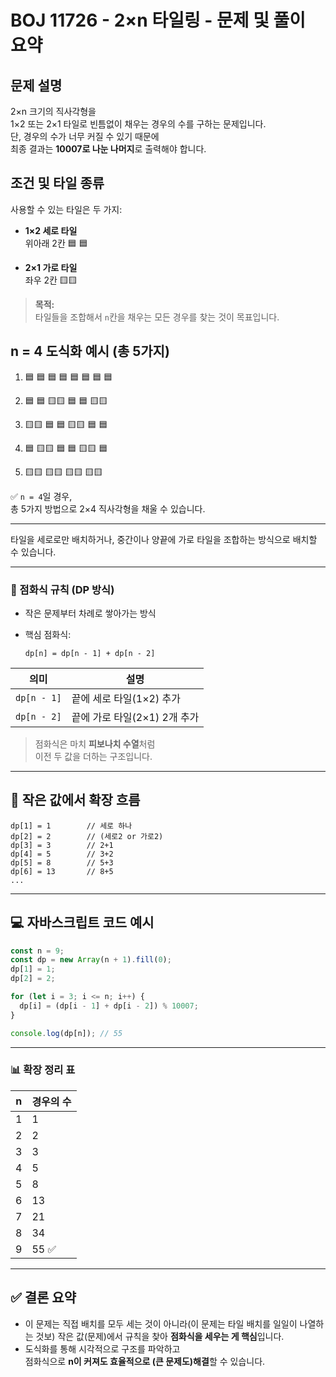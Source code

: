 # BOJ 11726 - 2×n 타일링 - 문제 및 풀이 요약

## 문제 설명

2×n 크기의 직사각형을  
1×2 또는 2×1 타일로 빈틈없이 채우는 경우의 수를 구하는 문제입니다.  
단, 경우의 수가 너무 커질 수 있기 때문에  
최종 결과는 **10007로 나눈 나머지**로 출력해야 합니다.

## 조건 및 타일 종류

사용할 수 있는 타일은 두 가지:

- **1×2 세로 타일**  
  위아래 2칸
  🟦
  🟦

- **2×1 가로 타일**  
  좌우 2칸
  🟨🟨

> **목적:**  
> 타일들을 조합해서 `n`칸을 채우는 모든 경우를 찾는 것이 목표입니다.

## n = 4 도식화 예시 (총 5가지)

1. 🟦 🟦 🟦 🟦
   🟦 🟦 🟦 🟦

2. 🟦 🟦 🟨🟨
   🟦 🟦 🟨🟨

3. 🟨🟨 🟦 🟦
   🟨🟨 🟦 🟦

4. 🟦 🟨🟨 🟦
   🟦 🟨🟨 🟦

5. 🟨🟨 🟨🟨
   🟨🟨 🟨🟨

✅ `n = 4`일 경우,  
총 5가지 방법으로 2×4 직사각형을 채울 수 있습니다.

---

타일을 세로로만 배치하거나,
중간이나 양끝에 가로 타일을 조합하는 방식으로 배치할 수 있습니다.

---

### 📐 점화식 규칙 (DP 방식)

- 작은 문제부터 차례로 쌓아가는 방식
- 핵심 점화식:

  ```
  dp[n] = dp[n - 1] + dp[n - 2]
  ```

| 의미        | 설명                         |
| ----------- | ---------------------------- |
| `dp[n - 1]` | 끝에 세로 타일(1×2) 추가     |
| `dp[n - 2]` | 끝에 가로 타일(2×1) 2개 추가 |

> 점화식은 마치 **피보나치 수열**처럼  
> 이전 두 값을 더하는 구조입니다.

---

## 🔁 작은 값에서 확장 흐름

```
dp[1] = 1        // 세로 하나
dp[2] = 2        // (세로2 or 가로2)
dp[3] = 3        // 2+1
dp[4] = 5        // 3+2
dp[5] = 8        // 5+3
dp[6] = 13       // 8+5
...
```

---

## 💻 자바스크립트 코드 예시

```js
const n = 9;
const dp = new Array(n + 1).fill(0);
dp[1] = 1;
dp[2] = 2;

for (let i = 3; i <= n; i++) {
  dp[i] = (dp[i - 1] + dp[i - 2]) % 10007;
}

console.log(dp[n]); // 55
```

---

### 📊 확장 정리 표

| n   | 경우의 수 |
| --- | --------- |
| 1   | 1         |
| 2   | 2         |
| 3   | 3         |
| 4   | 5         |
| 5   | 8         |
| 6   | 13        |
| 7   | 21        |
| 8   | 34        |
| 9   | 55 ✅     |

---

## ✅ 결론 요약

- 이 문제는 직접 배치를 모두 세는 것이 아니라(이 문제는 타일 배치를 일일이 나열하는 것보)
  작은 값(문제)에서 규칙을 찾아 **점화식을 세우는 게 핵심**입니다.
- 도식화를 통해 시각적으로 구조를 파악하고  
  점화식으로 **n이 커져도 효율적으로 (큰 문제도)해결**할 수 있습니다.

